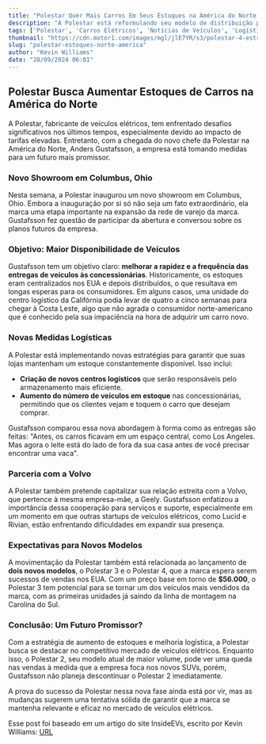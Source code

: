 ```yaml
---
title: "Polestar Quer Mais Carros Em Seus Estoques na América do Norte, Mais Rápido"
description: "A Polestar está reformulando seu modelo de distribuição para garantir mais disponibilidade de veículos nas suas concessionárias na América do Norte."
tags: ['Polestar', 'Carros Elétricos', 'Notícias de Veículos', 'Logística de Vendas']
thumbnail: "https://cdn.motor1.com/images/mgl/jlE7YR/s3/polestar-4-estreno-en-espana.jpg"
slug: "polestar-estoques-norte-america"
author: "Kevin Williams"
date: "28/09/2024 06:01"
---
```


## Polestar Busca Aumentar Estoques de Carros na América do Norte

A Polestar, fabricante de veículos elétricos, tem enfrentado desafios significativos nos últimos tempos, especialmente devido ao impacto de tarifas elevadas. Entretanto, com a chegada do novo chefe da Polestar na América do Norte, Anders Gustafsson, a empresa está tomando medidas para um futuro mais promissor.

### Novo Showroom em Columbus, Ohio
Nesta semana, a Polestar inaugurou um novo showroom em Columbus, Ohio. Embora a inauguração por si só não seja um fato extraordinário, ela marca uma etapa importante na expansão da rede de varejo da marca. Gustafsson fez questão de participar da abertura e conversou sobre os planos futuros da empresa.

### Objetivo: Maior Disponibilidade de Veículos
Gustafsson tem um objetivo claro: **melhorar a rapidez e a frequência das entregas de veículos às concessionárias**. Historicamente, os estoques eram centralizados nos EUA e depois distribuídos, o que resultava em longas esperas para os consumidores. Em alguns casos, uma unidade do centro logístico da Califórnia podia levar de quatro a cinco semanas para chegar à Costa Leste, algo que não agrada o consumidor norte-americano que é conhecido pela sua impaciência na hora de adquirir um carro novo.

### Novas Medidas Logísticas
A Polestar está implementando novas estratégias para garantir que suas lojas mantenham um estoque constantemente disponível. Isso inclui:
- **Criação de novos centros logísticos** que serão responsáveis pelo armazenamento mais eficiente.
- **Aumento do número de veículos em estoque** nas concessionárias, permitindo que os clientes vejam e toquem o carro que desejam comprar.

Gustafsson comparou essa nova abordagem à forma como as entregas são feitas: "Antes, os carros ficavam em um espaço central, como Los Angeles. Mas agora o leite está do lado de fora da sua casa antes de você precisar encontrar uma vaca".

### Parceria com a Volvo
A Polestar também pretende capitalizar sua relação estreita com a Volvo, que pertence à mesma empresa-mãe, a Geely. Gustafsson enfatizou a importância dessa cooperação para 
serviços e suporte, especialmente em um momento em que outras startups de veículos elétricos, como Lucid e Rivian, estão enfrentando dificuldades em expandir sua presença.

### Expectativas para Novos Modelos
A movimentação da Polestar também está relacionada ao lançamento de **dois novos modelos**, o Polestar 3 e o Polestar 4, que a marca espera serem sucessos de vendas nos EUA. Com um preço base em torno de **$56.000**, o Polestar 3 tem potencial para se tornar um dos veículos mais vendidos da marca, com as primeiras unidades já saindo da linha de montagem na Carolina do Sul.

### Conclusão: Um Futuro Promissor?
Com a estratégia de aumento de estoques e melhoria logística, a Polestar busca se destacar no competitivo mercado de veículos elétricos. Enquanto isso, o Polestar 2, seu modelo atual de maior volume, pode ver uma queda nas vendas à medida que a empresa foca nos novos SUVs, porém, Gustafsson não planeja descontinuar o Polestar 2 imediatamente.

A prova do sucesso da Polestar nessa nova fase ainda está por vir, mas as mudanças sugerem uma tentativa sólida de garantir que a marca se mantenha relevante e eficaz no mercado de veículos elétricos.  

Esse post foi baseado em um artigo do site InsideEVs, escrito por Kevin Williams: [URL](https://insideevs.com/news/735398/polestar-reconfigures-dealership-logistics-sales/)